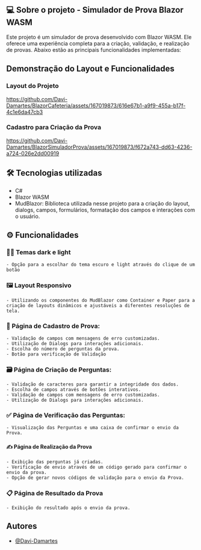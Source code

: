 
## 💻 Sobre o projeto - Simulador de Prova Blazor WASM

Este projeto é um simulador de prova desenvolvido com Blazor WASM. Ele oferece uma experiência completa para a criação, validação, e realização de provas. Abaixo estão as principais funcionalidades implementadas:

## Demonstração do Layout e Funcionalidades

### Layout do Projeto
https://github.com/Davi-Damartes/BlazorCafeteria/assets/167019873/616e67b1-a9f9-455a-b17f-4c1e6da47cb3


### Cadastro para Criação da Prova
https://github.com/Davi-Damartes/BlazorSimuladorProva/assets/167019873/f672a743-dd63-4236-a724-026e2dd00919



## 🛠 Tecnologias utilizadas
- C#
- Blazor WASM
- MudBlazor: Biblioteca utilizada nesse projeto para a criação do layout, dialogs, campos, formulários, formatação dos campos e interações com o usuário.

## ⚙ Funcionalidades

### 🌚🌝 Temas dark e light 
    - Opção para a escolhar do tema escuro e light através do clique de um botão
    
### 🖼 Layout Responsivo
    - Utilizando os componentes do MudBlazor como Container e Paper para a criação de layouts dinâmicos e ajustáveis a diferentes resoluções de tela.

### 📝 Página de Cadastro de Prova:

    - Validação de campos com mensagens de erro customizadas.
    - Utilização de Dialogs para interações adicionais.
    - Escolha do número de perguntas da prova.
    - Botão para verificação de Validação

### 🗃 Página de Criação de Perguntas:
    - Validação de caracteres para garantir a integridade dos dados.
    - Escolha de campos através de botões interativos.
    - Validação de campos com mensagens de erro customizadas.
    - Utilização de Dialogs para interações adicionais.


### ✅ Página de Verificação das Perguntas:

    - Visualização das Perguntas e uma caixa de confirmar o envio da Prova.

#### ✍  Página de Realização da Prova
    - Exibição das perguntas já criadas.
    - Verificação de envio através de um código gerado para confirmar o envio da prova.
    - Opção de gerar novos códigos de validação para o envio da Prova.

### 📋 Página de Resultado da Prova
    - Exibição do resultado após o envio da prova.



## Autores

- [@Davi-Damartes](https://github.com/Davi-Damartes/)




